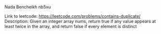 Nada Bencheikh 
nb5xu

Link to leetcode:  https://leetcode.com/problems/contains-duplicate/
Description: Given an integer array nums, return true if any value appears at least twice in the array, and return false if every element is distinct
